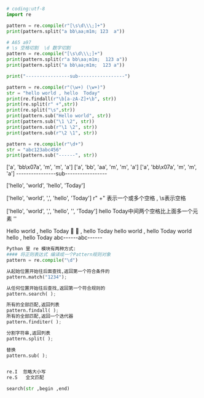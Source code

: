 ```python
# coding:utf-8
import re

pattern = re.compile(r"[\s\d\\\;]+")
print(pattern.split("a bb\aa;m1m; 123  a"))

# A65 a97
# \s 空格切割  \d 数字切割
pattern = re.compile("[\s\d\\\;]+")
print(pattern.split(r"a bb\aa;m1m;  123 a"))
print(pattern.split("a bb\aa;m1m;  123 a"))

print("----------------sub-----------------")

pattern = re.compile(r"(\w+) (\w+)")
str = "hello world , hello  Today"
print(re.findall(r"\b[a-zA-Z]+\b", str))
print(re.split(r" +",str))
print(re.split("\s",str))
print(pattern.sub("Hello world", str))
print(pattern.sub("\1 \2", str))
print(pattern.sub(r"\1 \2", str))
print(pattern.sub(r"\2 \1", str))

pattern = re.compile(r"\d+")
str = "abc123abc456"
print(pattern.sub("------", str))
```





['a', 'bb\x07a', 'm', 'm', 'a']
['a', 'bb', 'aa', 'm', 'm', 'a']
['a', 'bb\x07a', 'm', 'm', 'a']
----------------sub-----------------

['hello', 'world', 'hello', 'Today']

['hello', 'world', ',', 'hello', 'Today'] 		r" +"     表示一个或多个空格 , \s表示空格

['hello', 'world', ',', 'hello', '', 'Today']   hello  Today中间两个空格比上面多一个元素  ''   

Hello world , hello  Today
  , hello  Today
hello world , hello  Today
world hello , hello  Today
abc------abc------





```python
Python 里 re 模块有两种方式:
#### 将正则表达式 编译成一个Pattern规则对象
pattern = re.compile("\d")

从起始位置开始往后面查找,返回第一个符合条件的
pattern.match("1234");

从任何位置开始往后查找,返回第一个符合规则的
pattern.search( );

所有的全部匹配,返回列表
pattern.findall( );
所有的全部匹配,返回一个迭代器
pattern.finditer( );

分割字符串,返回列表
pattern.split( );

替换
pattern.sub( );


re.I  忽略大小写
re.S   全文匹配

search(str ,begin ,end)
```


